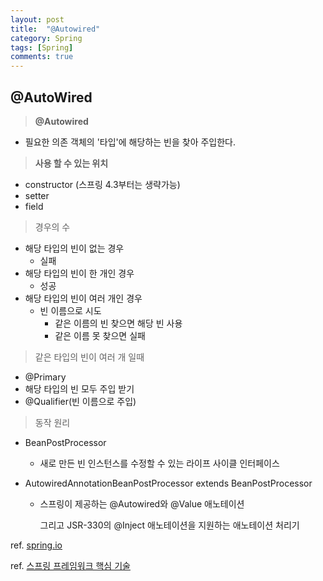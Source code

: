 ```yaml
---
layout: post
title:  "@Autowired"
category: Spring
tags: [Spring]
comments: true
---
```








## @AutoWired



> **@Autowired**

- 필요한 의존 객체의 '타입'에 해당하는 빈을 찾아 주입한다.



> **사용 할 수 있는 위치**

- constructor (스프링 4.3부터는 생략가능)
- setter
- field



> 경우의 수

- 해당 타입의 빈이 없는 경우
  - 실패
- 해당 타입의 빈이 한 개인 경우
  - 성공
- 해당 타입의 빈이 여러 개인 경우
  - 빈 이름으로 시도
    - 같은 이름의 빈 찾으면 해당 빈 사용
    - 같은 이름 못 찾으면 실패



> 같은 타입의 빈이 여러 개 일때

- @Primary
- 해당 타입의 빈 모두 주입 받기
- @Qualifier(빈 이름으로 주입)



> 동작 원리

- BeanPostProcessor

  - 새로 만든 빈 인스턴스를 수정할 수 있는 라이프 사이클 인터페이스

- AutowiredAnnotationBeanPostProcessor extends BeanPostProcessor

  - 스프링이 제공하는 @Autowired와 @Value 애노테이션 

    그리고 JSR-330의 @Inject 애노테이션을 지원하는 애노테이션 처리기





ref. <a href="https://docs.spring.io/spring-framework/docs/current/spring-framework-reference/core.html">spring.io</a><br>

ref. <a href="https://www.inflearn.com/course/spring-framework_core/lecture/15506">스프링 프레임워크 핵심 기술</a>

